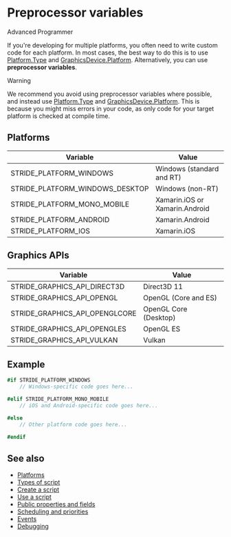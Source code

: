 # Preprocessor variables

<span class="badge text-bg-primary">Advanced</span>
<span class="badge text-bg-success">Programmer</span>

If you're developing for multiple platforms, you often need to write custom code for each platform. In most cases, the best way to do this is to use [Platform.Type](xref:Stride.Core.Platform.Type) and [GraphicsDevice.Platform](xref:Stride.Graphics.GraphicsDevice.Platform). Alternatively, you can use **preprocessor variables**.

> [!Warning]
> We recommend you avoid using preprocessor variables where possible, and instead use [Platform.Type](xref:Stride.Core.Platform.Type) and [GraphicsDevice.Platform](xref:Stride.Graphics.GraphicsDevice.Platform). This is because you might miss errors in your code, as only code for your target platform is checked at compile time.

## Platforms

| Variable                               | Value                          |
| -------------------------------------- | ------------------------------ |
| STRIDE_PLATFORM_WINDOWS         | Windows (standard and RT)      |
| STRIDE_PLATFORM_WINDOWS_DESKTOP | Windows (non-RT)               |
| STRIDE_PLATFORM_MONO_MOBILE     | Xamarin.iOS or Xamarin.Android |
| STRIDE_PLATFORM_ANDROID         | Xamarin.Android                |
| STRIDE_PLATFORM_IOS             | Xamarin.iOS                    |

## Graphics APIs

| Variable                                      | Value                 |
| --------------------------------------------- | --------------------- |
| STRIDE_GRAPHICS_API_DIRECT3D   | Direct3D 11           |
| STRIDE_GRAPHICS_API_OPENGL     | OpenGL (Core and ES)  |
| STRIDE_GRAPHICS_API_OPENGLCORE | OpenGL Core (Desktop) |
| STRIDE_GRAPHICS_API_OPENGLES   | OpenGL ES             |
| STRIDE_GRAPHICS_API_VULKAN     | Vulkan                |

## Example

```cs
#if STRIDE_PLATFORM_WINDOWS
    // Windows-specific code goes here...

#elif STRIDE_PLATFORM_MONO_MOBILE
    // iOS and Android-specific code goes here...

#else
    // Other platform code goes here...

#endif
```

## See also

* [Platforms](../platforms/index.md)
* [Types of script](types-of-script.md)
* [Create a script](create-a-script.md)
* [Use a script](use-a-script.md)
* [Public properties and fields](public-properties-and-fields.md)
* [Scheduling and priorities](scheduling-and-priorities.md)
* [Events](events.md)
* [Debugging](debugging.md)
